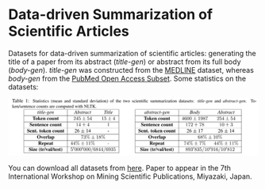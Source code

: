 # Data-driven Summarization of Scientific Articles

Datasets for data-driven summarization of scientific articles: generating the title of a paper from its abstract (*title-gen*) or abstract from its full body (*body-gen*). *title-gen* was constructed from the [MEDLINE](https://www.nlm.nih.gov/databases/download/pubmed_medline.html) dataset, whereas *body-gen* from the [PubMed Open Access Subset](https://www.ncbi.nlm.nih.gov/pmc/tools/openftlist/). Some statistics on the datasets: 

![Statistics of scientific summarization datasets.](data-stat.png?raw=true)

You can download all datasets from [here](https://drive.google.com/drive/folders/17sPutnazCN2MI-7v88KTQ1lndX1-UBGv?usp=sharing). Paper to appear in the 7th International Workshop on Mining Scientific Publications, Miyazaki, Japan. 

